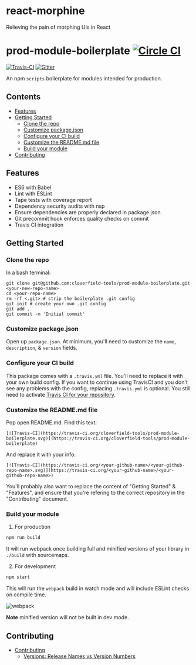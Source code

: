 # react-morphine
Relieving the pain of morphing UIs in React

# prod-module-boilerplate [![Circle CI](https://circleci.com/gh/cloverfield-tools/prod-module-boilerplate/tree/master.svg?style=svg)](https://circleci.com/gh/cloverfield-tools/prod-module-boilerplate/tree/master)
[![Travis-CI](https://travis-ci.org/cloverfield-tools/prod-module-boilerplate.svg)](https://travis-ci.org/cloverfield-tools/prod-module-boilerplate)
[![Gitter](https://badges.gitter.im/Join%20Chat.svg)](https://gitter.im/learn-javascript-courses/javascript-questions?utm_source=badge&utm_medium=badge&utm_campaign=pr-badge)

An npm `scripts` boilerplate for modules intended for production.

<!-- START doctoc generated TOC please keep comment here to allow auto update -->
<!-- DON'T EDIT THIS SECTION, INSTEAD RE-RUN doctoc TO UPDATE -->
## Contents

- [Features](#features)
- [Getting Started](#getting-started)
  - [Clone the repo](#clone-the-repo)
  - [Customize package.json](#customize-packagejson)
  - [Configure your CI build](#configure-your-ci-build)
  - [Customize the README.md file](#customize-the-readmemd-file)
  - [Build your module](#build-your-module)
- [Contributing](#contributing)

<!-- END doctoc generated TOC please keep comment here to allow auto update -->

## Features

* ES6 with Babel
* Lint with ESLint
* Tape tests with coverage report
* Dependency security audits with nsp
* Ensure dependencies are properly declared in package.json
* Git precommit hook enforces quality checks on commit
* Travis CI integration


## Getting Started

### Clone the repo

In a bash terminal:

```
git clone git@github.com:cloverfield-tools/prod-module-boilerplate.git <your-new-repo-name>
cd <your-repo-name>
rm -rf <.git> # strip the boilerplate .git config
git init # create your own .git config
git add .
git commit -m 'Initial commit'
```

### Customize package.json

Open up `package.json`. At minimum, you'll need to customize the `name`, `description`, & `version` fields.


### Configure your CI build

This package comes with a `.travis.yml` file. You'll need to replace it with your own build config. If you want to continue using TravisCI and you don't see any problems with the config, replacing `.travis.yml` is optional. You still need to activate [Travis CI for your repository](http://docs.travis-ci.com/user/getting-started/).


### Customize the README.md file

Pop open README.md. Find this text:

```
[![Travis-CI](https://travis-ci.org/cloverfield-tools/prod-module-boilerplate.svg)](https://travis-ci.org/cloverfield-tools/prod-module-boilerplate)
```

And replace it with your info:

```
[![Travis-CI](https://travis-ci.org/<your-github-name>/<your-github-repo-name>.svg)](https://travis-ci.org/<your-github-name>/<your-github-repo-name>)
```

You'll probably also want to replace the content of "Getting Started" & "Features", and ensure that you're refering to the correct repository in the "Contributing" document.


### Build your module

1. For production

  ```sh
  npm run build
  ```

  It will run webpack once building full and minified versions of your library in `./build` with sourcemaps.


2. For development

  ```sh
  npm start
  ```

  This will run the `webpack` build in watch mode and will include ESLint checks on compile time.

  ![webpack](https://cloud.githubusercontent.com/assets/175264/8304834/d66f7944-19ec-11e5-9feb-9f66caa5c593.gif)

  **Note** minified version will not be built in dev mode.

## Contributing

- [Contributing](docs/contributing/index.md)
  - [Versions: Release Names vs Version Numbers](docs/contributing/versions/index.md)

